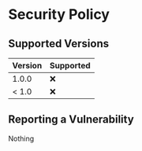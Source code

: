 # Security Policy

## Supported Versions


| Version | Supported          |
| ------- | ------------------ |
| 1.0.0   | :x:                |
| < 1.0   | :x:                |

## Reporting a Vulnerability

Nothing
